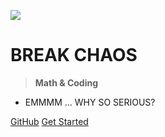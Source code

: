![](/_media/thor.svg)


# BREAK CHAOS

> **Math & Coding**
> 
>


* EMMMM ... WHY SO SERIOUS?

[GitHub](https://github.com/TbearFC/break_chaos.github.io)
[Get Started](/README)







